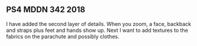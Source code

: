 ## PS4 MDDN 342 2018

I have added the second layer of details. When you zoom, a face, backback and straps plus feet and hands show up. Next I want to add textures to the fabrics on the parachute and possibly clothes. 